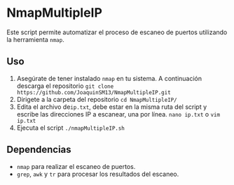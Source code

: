 #  NmapMultipleIP

Este script permite automatizar el proceso de escaneo de puertos utilizando la herramienta `nmap`.

##  Uso

1. Asegúrate de tener instalado `nmap` en tu sistema. A continuación descarga el repositorio
`git clone https://github.com/JoaquinSM13/NmapMultipleIP.git`
2. Dirigete a la carpeta del repositorio
`cd NmapMultipleIP/` 
3. Edita el archivo de`ip.txt`, debe estar en la misma ruta del script y escribe las direcciones IP a escanear, una por línea.
`nano ip.txt` o `vim ip.txt`
5. Ejecuta el script 
`./nmapMultipleIP.sh`

##  Dependencias

- `nmap` para realizar el escaneo de puertos.
- `grep`, `awk` y `tr` para procesar los resultados del escaneo.
